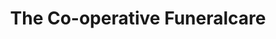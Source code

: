---
title: "The Co-operative Funeralcare"
url: /cardiff/the-co-operative-funeralcare/
shop: funeral directors
---